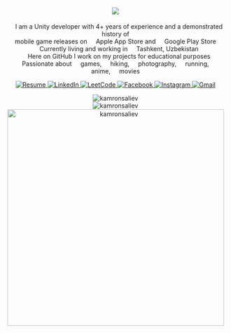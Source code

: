 <h1 align="center">
    <img src="https://readme-typing-svg.herokuapp.com?font=Verdana&weight=600&size=30&pause=1000&color=87a0be&center=true&vCenter=true&width=600&height=50&&repeat=false&lines=Hi+%F0%9F%91%8B+I'm+Komroniddin+Soliev+(Kamron);"/>
</h1>

<!-- Description -->
<p align="center">
    <img src="https://cdn-icons-png.flaticon.com/512/5969/5969294.png" width="12"/> I am a Unity developer with 4+ years of experience and a demonstrated history of <br> mobile game releases on <img src="https://cdn-icons-png.flaticon.com/512/5977/5977575.png" width="12"/> Apple App Store and <img src="https://cdn-icons-png.flaticon.com/512/6124/6124997.png" width="12"/> Google Play Store
    <br><img src="https://cdn-icons-png.flaticon.com/512/609/609803.png" width="12"/> Currently living and working in <img src="https://cdn-icons-png.flaticon.com/512/6177/6177136.png" width="12"/> Tashkent, Uzbekistan 
    <br><img src="https://cdn-icons-png.flaticon.com/512/560/560216.png" width="12"/> Here on GitHub I work on my projects for educational purposes
    <br><img src="https://cdn-icons-png.flaticon.com/512/7172/7172786.png" width="12"/> Passionate about <img src="https://cdn-icons-png.flaticon.com/512/141/141073.png" width="12"/> games, <img src="https://cdn-icons-png.flaticon.com/512/3867/3867887.png" width="12"/> hiking, <img src="https://cdn-icons-png.flaticon.com/512/2972/2972113.png" width="12"/> photography, <img src="https://cdn-icons-png.flaticon.com/512/755/755347.png" width="12"/> running, <img src="https://cdn-icons-png.flaticon.com/512/3716/3716110.png" width="12"/> anime, <img src="https://cdn-icons-png.flaticon.com/512/2217/2217611.png" width="12"/> movies
</p>

<!-- Badges -->
<p align="center">
    <a href="https://gist.github.com/KamronSaliev/a1dbcfaeb64d9c56a2a87b9da0f3ca24" target="_blank">
        <img alt="Resume" src="https://img.shields.io/badge/-Resume-2f343f?style=flat&logo=read.cv&logoColor=white" />
    </a>
    <a href="https://linkedin.com/in/komroniddin-soliev" target="_blank">
        <img alt="LinkedIn" src="https://img.shields.io/badge/-LinkedIn-0084b1?style=flat&logo=linkedin&logoColor=white" />
    </a>
    <a href="https://leetcode.com/KamronSaliev/" target="_blank">
        <img alt="LeetCode" src="https://img.shields.io/badge/-LeetCode-ffa116?style=flat&logo=leetcode&logoColor=white" />
    </a>
    <a href="https://fb.com/komroniddin.soliev" target="_blank">
        <img alt="Facebook" src="https://img.shields.io/badge/-Facebook-3a559f?style=flat&logo=facebook&logoColor=white" />
    </a>
    <a href="https://instagram.com/kamronsaliev" target="_blank">
        <img alt="Instagram" src="https://img.shields.io/badge/-Instagram-c536a4?style=flat&logo=instagram&logoColor=white" />
    </a>
    <a href="mailto:komroniddin.soliev@gmail.com" target="_blank">
        <img alt="Gmail" src="https://img.shields.io/badge/-Gmail-dd4b39?style=flat&logo=gmail&logoColor=white" />
    </a>
    <!--
    <img alt="Profile" src="https://komarev.com/ghpvc/?username=kamronsaliev&label=Profile%20views&color=178600&style=flat" />
    -->
</p>

<!-- GitHub stats -->
<p align="center">
    <!--
    <img src="github-readme-stats-beta-self-74.vercel.app/api?username=kamronsaliev&locale=en&theme=nord&count_private=true&show_icons=true&hide=contribs,issues&card_width=495" alt="kamronsaliev" />
    <br>
    -->
    <img src="https://github-readme-stats-beta-self-74.vercel.app/api/top-langs?username=kamronsaliev&locale=en&theme=nord&count_private=true&layout=compact&card_width=495" alt="kamronsaliev" />
    <br>
    <img src="https://github-readme-streak-stats.herokuapp.com/?user=kamronsaliev&theme=nord&count_private=true&no-bg=true&no-frame=true&ring=ffa116&fire=ffa116" alt="kamronsaliev" />
    <br>
    <img width="495pt" src="https://github-trophies.vercel.app/?username=kamronsaliev&theme=nord&margin-w=7&title=Commits,MultiLanguage,Followers,Repositories,Stars&column=5" alt="kamronsaliev" />
</p>
